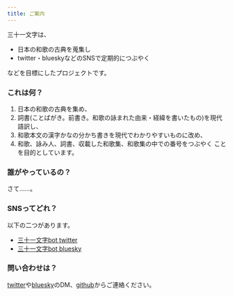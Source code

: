 ```yaml
---
title: ご案内
---
```


三十一文字は、

* 日本の和歌の古典を蒐集し
* twitter・blueskyなどのSNSで定期的につぶやく

などを目標にしたプロジェクトです。

### これは何？
1. 日本の和歌の古典を集め、
2. 詞書(ことばがき。前書き。和歌の詠まれた由来・経緯を書いたもの)を現代語訳し、
3. 和歌本文の漢字かなの分かち書きを現代でわかりやすいものに改め、
4. 和歌、詠み人、詞書、収載した和歌集、和歌集の中での番号をつぶやく
ことを目的としています。

### 誰がやっているの？
さて……。

### SNSってどれ？
以下の二つがあります。
* [三十一文字bot twitter](https://twitter.com/31_bot)
* [三十一文字bot bluesky](https://bsky.app/profile/31bot.bsky.social)

### 問い合わせは？
[twitter](https://twitter.com/31_bot)や[bluesky](https://bsky.app/profile/31bot.bsky.social)のDM、[github](https://31bot.github.io/)からご連絡ください。

